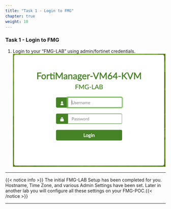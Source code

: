 ```yaml
---
title: "Task 1 - Login to FMG"
chapter: true
weight: 10
---
```


### Task 1 - Login to FMG

1.	Login to your “FMG-LAB” using admin/fortinet credentials.
![login](login.png)

---

{{< notice info >}} The initial FMG-LAB Setup has been completed for you.   Hostname, Time Zone, and various Admin Settings have been set.  Later in another lab you will configure all these settings on your FMG-POC.{{< /notice >}}

---